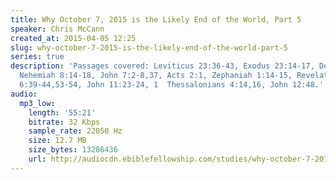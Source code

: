 ```yaml
---
title: Why October 7, 2015 is the Likely End of the World, Part 5
speaker: Chris McCann
created_at: 2015-04-05 12:25
slug: why-october-7-2015-is-the-likely-end-of-the-world-part-5
series: true
description: 'Passages covered: Leviticus 23:36-43, Exodus 23:14-17, Deuteronomy 16:13-16,
  Nehemiah 8:14-18, John 7:2-8,37, Acts 2:1, Zephaniah 1:14-15, Revelation 6:17, John
  6:39-44,53-54, John 11:23-24, 1  Thessalonians 4:14,16, John 12:48.'
audio:
  mp3_low:
    length: '55:21'
    bitrate: 32 Kbps
    sample_rate: 22050 Hz
    size: 12.7 MB
    size_bytes: 13286436
    url: http://audiocdn.ebiblefellowship.com/studies/why-october-7-2015-is-the-likely-end-of-the-world/2015.04.05_McCann_-_Why_October_7_2015_is_the_Likely_End_of_the_World_Part_5.mp3
---
```

